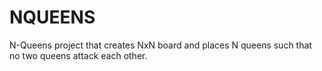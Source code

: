 # NQUEENS
N-Queens project that creates NxN board and places N queens such that no two queens attack each other.
